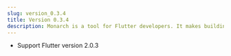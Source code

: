 ```yaml
---
slug: version_0.3.4
title: Version 0.3.4
description: Monarch is a tool for Flutter developers. It makes building beautiful apps a simpler and faster experience.
---
```


- Support Flutter version 2.0.3